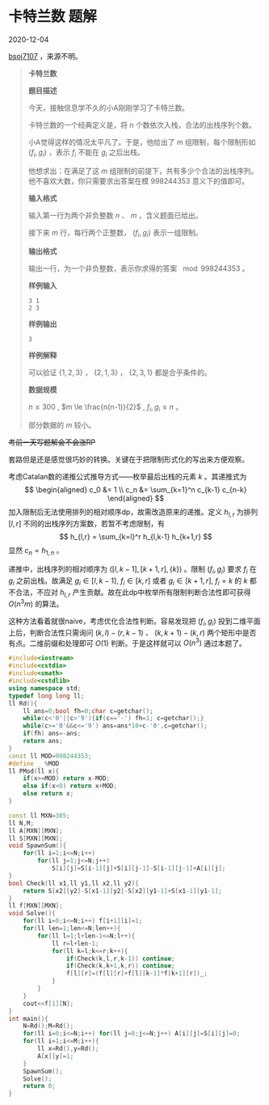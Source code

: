 # 卡特兰数 题解

2020-12-04

[bsoj7107](https://oj.bashu.com.cn/code/problempage.php?problem_id=7107) ，来源不明。

> **卡特兰数**
>
> **题目描述**
>
> 今天，接触信息学不久的小A刚刚学习了卡特兰数。
>
> 卡特兰数的一个经典定义是，将 $n$ 个数依次入栈，合法的出栈序列个数。
>
> 小A觉得这样的情况太平凡了。于是，他给出了 $m$ 组限制，每个限制形如 $(f_i,g_i)$ ，表示 $f_i$ 不能在 $g_i$ 之后出栈。
>
> 他想求出：在满足了这 $m$ 组限制的前提下，共有多少个合法的出栈序列。他不喜欢大数，你只需要求出答案在模 $998244353$ 意义下的值即可。
>
> **输入格式**
>
> 输入第一行为两个非负整数 $n$ 、 $m$ ，含义题面已给出。
>
> 接下来 $m$ 行，每行两个正整数， $(f_i,g_i)$ 表示一组限制。
>
> **输出格式**
>
> 输出一行，为一个非负整数，表示你求得的答案 $\mod 998244353$ 。
>
> **样例输入**
>
>     3 1
>     2 3
>
> **样例输出**
>
>     3
>
> **样例解释**
>
> 可以验证 $\{1,2,3 \}$ ， $\{2,1,3 \}$ ， $\{2,3,1 \}$ 都是合乎条件的。
>
> **数据规模**
>
> $n \le 300$ , $m \le \frac{n(n-1)}{2}$ , $f_i,g_i \le n$ 。
>
> 部分数据的 $m$ 较小。

~~考前一天写题解会不会涨RP~~

套路但是还是感觉很巧妙的转换。关键在于把限制形式化的写出来方便观察。

考虑Catalan数的递推公式推导方式——枚举最后出栈的元素 $k$ 。其递推式为
$$
\begin{aligned}
c_0 &= 1 \\
c_n &= \sum_{k=1}^n c_{k-1} c_{n-k}
\end{aligned}
$$
加入限制后无法使用排列的相对顺序dp，故需改造原来的递推。定义 $h_{l,r}$ 为排列 $[l,r]$ 不同的出栈序列方案数，若暂不考虑限制，有
$$
h_{l,r} = \sum_{k=l}^r h_{l,k-1} h_{k+1,r}
$$
显然 $c_n = h_{1,n}$ 。

递推中，出栈序列的相对顺序为 $([l,k-1],[k+1,r],\{ k \})$ 。限制 $(f_i, g_i)$ 要求 $f_i$ 在 $g_i$ 之前出栈。故满足 $g_i \in [l,k-1], \ f_i \in [k,r]$ 或者 $g_i \in [k+1,r], \ f_i = k$ 的 $k$ 都不合法，不应对 $h_{l,r}$ 产生贡献。故在此dp中枚举所有限制判断合法性即可获得 $O(n^3 m)$ 的算法。

这种方法看着就很naive，考虑优化合法性判断。容易发现把 $(f_i,g_i)$ 投到二维平面上后，判断合法性只需询问 $(k,l) - (r,k-1)$ 、 $(k,k+1) - (k,r)$ 两个矩形中是否有点。二维前缀和处理即可 $O(1)$ 判断。于是这样就可以 $O(n^3)$ 通过本题了。

``` cpp
#include<iostream>
#include<cstdio>
#include<cmath>
#include<cstdlib>
using namespace std;
typedef long long ll;
ll Rd(){
    ll ans=0;bool fh=0;char c=getchar();
    while(c<'0'||c>'9'){if(c=='-') fh=1; c=getchar();}
    while(c>='0'&&c<='9') ans=ans*10+c-'0',c=getchar();
    if(fh) ans=-ans;
    return ans;
}
const ll MOD=998244353;
#define _ %MOD
ll PMod(ll x){
    if(x>=MOD) return x-MOD;
    else if(x<0) return x+MOD;
    else return x;
}

const ll MXN=305;
ll N,M;
ll A[MXN][MXN];
ll S[MXN][MXN];
void SpawnSum(){
    for(ll i=1;i<=N;i++)
        for(ll j=1;j<=N;j++)
            S[i][j]=S[i-1][j]+S[i][j-1]-S[i-1][j-1]+A[i][j];
}
bool Check(ll x1,ll y1,ll x2,ll y2){
    return S[x2][y2]-S[x1-1][y2]-S[x2][y1-1]+S[x1-1][y1-1];
}
ll f[MXN][MXN];
void Solve(){
    for(ll i=0;i<=N;i++) f[i+1][i]=1;
    for(ll len=1;len<=N;len++){
        for(ll l=1;l+len-1<=N;l++){
            ll r=l+len-1;
            for(ll k=l;k<=r;k++){
                if(Check(k,l,r,k-1)) continue;
                if(Check(k,k+1,k,r)) continue;
                f[l][r]=(f[l][r]+f[l][k-1]*f[k+1][r])_;
            }
        }
    }
    cout<<f[1][N];
}
int main(){
    N=Rd();M=Rd();
    for(ll i=0;i<=N;i++) for(ll j=0;j<=N;j++) A[i][j]=S[i][j]=0;
    for(ll i=1;i<=M;i++){
        ll x=Rd(),y=Rd();
        A[x][y]=1;
    }
    SpawnSum();
    Solve();
    return 0;
}
```
